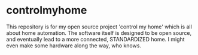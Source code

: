 # controlmyhome
This repository is for my open source project 'control my home' which is all about home automation. The software itself is designed to be open source, and eventually lead to a more connected, STANDARDIZED home. I might even make some hardware along the way, who knows. 
